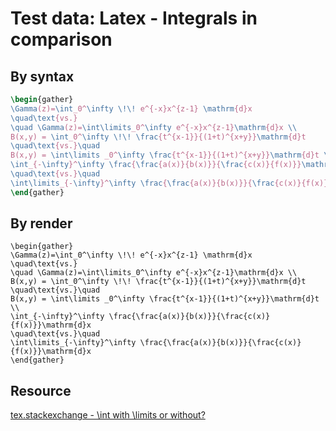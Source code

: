 # Test data: Latex - Integrals in comparison

## By syntax

```latex
\begin{gather}
\Gamma(z)=\int_0^\infty \!\! e^{-x}x^{z-1} \mathrm{d}x
\quad\text{vs.}
\quad \Gamma(z)=\int\limits_0^\infty e^{-x}x^{z-1}\mathrm{d}x \\
B(x,y) = \int_0^\infty \!\! \frac{t^{x-1}}{(1+t)^{x+y}}\mathrm{d}t
\quad\text{vs.}\quad
B(x,y) = \int\limits _0^\infty \frac{t^{x-1}}{(1+t)^{x+y}}\mathrm{d}t \\
\int_{-\infty}^\infty \frac{\frac{a(x)}{b(x)}}{\frac{c(x)}{f(x)}}\mathrm{d}x 
\quad\text{vs.}\quad
\int\limits_{-\infty}^\infty \frac{\frac{a(x)}{b(x)}}{\frac{c(x)}{f(x)}}\mathrm{d}x
\end{gather}
```

## By render

```[latex]
\begin{gather}
\Gamma(z)=\int_0^\infty \!\! e^{-x}x^{z-1} \mathrm{d}x
\quad\text{vs.}
\quad \Gamma(z)=\int\limits_0^\infty e^{-x}x^{z-1}\mathrm{d}x \\
B(x,y) = \int_0^\infty \!\! \frac{t^{x-1}}{(1+t)^{x+y}}\mathrm{d}t
\quad\text{vs.}\quad
B(x,y) = \int\limits _0^\infty \frac{t^{x-1}}{(1+t)^{x+y}}\mathrm{d}t \\
\int_{-\infty}^\infty \frac{\frac{a(x)}{b(x)}}{\frac{c(x)}{f(x)}}\mathrm{d}x 
\quad\text{vs.}\quad
\int\limits_{-\infty}^\infty \frac{\frac{a(x)}{b(x)}}{\frac{c(x)}{f(x)}}\mathrm{d}x
\end{gather}
```

## Resource

[tex.stackexchange - \int with \limits or without?](https://tex.stackexchange.com/questions/83545/int-with-limits-or-without)